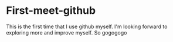 # First-meet-github
This is the first time that I use github myself.
I'm looking forward to exploring more and improve myself.
So gogogogo
